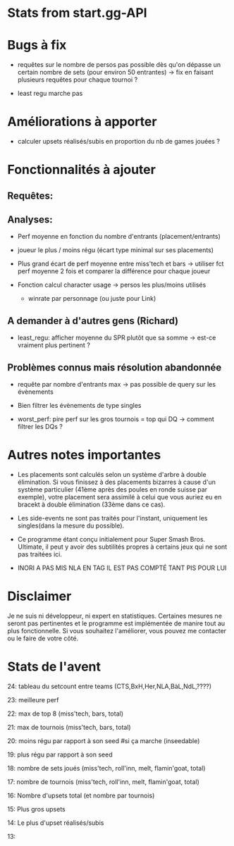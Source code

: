 # Stats from start.gg-API

# Bugs à fix 

- requêtes sur le nombre de persos pas possible dès qu'on dépasse un certain nombre de sets (pour environ 50 entrantes) -> fix en faisant plusieurs requêtes pour chaque tournoi ?

- least regu marche pas

# Améliorations à apporter

- calculer upsets réalisés/subis en proportion du nb de games jouées ?

# Fonctionnalités à ajouter

## Requêtes:

## Analyses:

- Perf moyenne en fonction du nombre d'entrants (placement/entrants)

- joueur le plus / moins régu (écart type minimal sur ses placements)

- Plus grand écart de perf moyenne entre miss'tech et bars
    -> utiliser fct perf moyenne 2 fois et comparer la différence pour chaque joueur

- Fonction calcul character usage 
    -> persos les plus/moins utilisés
    + winrate par personnage (ou juste pour Link)

## A demander à d'autres gens (Richard)

- least_regu: afficher moyenne du SPR plutôt que sa somme -> est-ce vraiment plus pertinent ?

## Problèmes connus mais résolution abandonnée

- requête par nombre d'entrants max -> pas possible de query sur les évènements

- Bien filtrer les évènements de type singles

- worst_perf: pire perf sur les gros tournois = top qui DQ -> comment filtrer les DQs ?

# Autres notes importantes

- Les placements sont calculés selon un système d'arbre à double élimination. Si vous finissez à des placements bizarres à cause d'un système particulier (41ème après des poules en ronde suisse par exemple), votre placement sera assimilé à celui que vous auriez eu en bracekt à double élimination (33ème dans ce cas).

- Les side-events ne sont pas traités pour l'instant, uniquement les singles(dans la mesure du possible).

- Ce programme étant conçu initialement pour Super Smash Bros. Ultimate, il peut y avoir des subtilités propres à certains jeux qui ne sont pas traitées ici.

- INORI A PAS MIS NLA EN TAG IL EST PAS COMPTÉ TANT PIS POUR LUI

# Disclaimer

Je ne suis ni développeur, ni expert en statistiques. Certaines mesures ne seront pas pertinentes et le programme est implémentée de manire tout au plus fonctionnelle. Si vous souhaitez l'améliorer, vous pouvez me contacter ou le faire de votre côté.

# Stats de l'avent

24: tableau du setcount entre teams (CTS,BxH,Her,NLA,BàL,NdL,????)

23: meilleure perf

22: max de top 8 (miss'tech, bars, total)

21: max de tournois (miss'tech, bars, total)

20: moins régu par rapport à son seed #si ça marche (inseedable)

19: plus régu par rapport à son seed

18: nombre de sets joués (miss'tech, roll'inn, melt, flamin'goat, total)

17: nombre de tournois (miss'tech, roll'inn, melt, flamin'goat, total)

16: Nombre d'upsets total (et nombre par tournois)

15: Plus gros upsets

14: Le plus d'upset réalisés/subis

13: